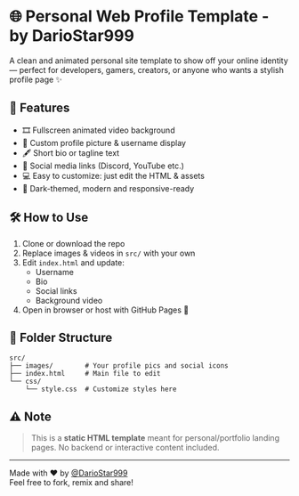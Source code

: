 # 🌐 Personal Web Profile Template - by DarioStar999

A clean and animated personal site template to show off your online identity — perfect for developers, gamers, creators, or anyone who wants a stylish profile page ✨

## 🎯 Features

- 🎞️ Fullscreen animated video background  
- 👤 Custom profile picture & username display  
- 🖋️ Short bio or tagline text  
- 🔗 Social media links (Discord, YouTube etc.)  
- 💻 Easy to customize: just edit the HTML & assets  
- 🌙 Dark-themed, modern and responsive-ready  

## 🛠 How to Use

1. Clone or download the repo  
2. Replace images & videos in `src/` with your own  
3. Edit `index.html` and update:  
   - Username  
   - Bio  
   - Social links  
   - Background video  
4. Open in browser or host with GitHub Pages 🚀  

## 🧩 Folder Structure
````plaintext
src/
├── images/        # Your profile pics and social icons
├── index.html     # Main file to edit
└── css/
    └── style.css  # Customize styles here
````


## ⚠️ Note

> This is a **static HTML template** meant for personal/portfolio landing pages. No backend or interactive content included.

---

Made with ❤️ by [@DarioStar999](https://github.com/DarioStar999)  
Feel free to fork, remix and share!
